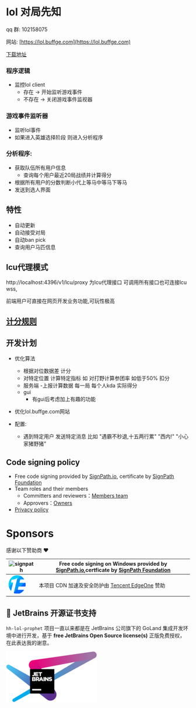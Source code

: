 # lol 对局先知
qq 群: 102158075

网站: [https://lol.buffge.com](https://lol.buffge.com)

[下载地址](https://lol.buffge.com)

### 程序逻辑
   - 监控lol client
     - 存在   -> 开始监听游戏事件
     - 不存在 -> 关闭游戏事件监视器 
### 游戏事件监听器
   - 监听lol事件
   - 如果进入英雄选择阶段 则进入分析程序

### 分析程序:
- 获取队伍所有用户信息
  - 查询每个用户最近20局战绩并计算得分
- 根据所有用户的分数判断小代上等马中等马下等马
- 发送到选人界面

## 特性
- 自动更新
- 自动接受对局
- 自动ban pick
- 查询用户马匹信息

## lcu代理模式

http://localhost:4396/v1/lcu/proxy 为lcu代理接口 可调用所有接口也可连接lcu wss,

前端用户可直接在网页开发业务功能,可玩性极高

## [计分规则](./计分方式.md)

## 开发计划
- 优化算法
  - 根据对位数据差 计分
  - 对特定位置 计算特定指标 如 对打野计算参团率 如低于50% 扣分
  - 服务端
    -上报计算数据 每一局 每个人kda 实际得分
  - gui
    - 有gui后考虑加上有趣的功能
    
- 优化lol.buffge.com网站
- 配置:
   - 遇到特定用户 发送特定消息 比如 "遇霸不秒退,十五两行累" "西内!" "小心家猪野猪"
  
## Code signing policy
- Free code signing provided by [SignPath.io](https://about.signpath.io/), certificate by [SignPath Foundation](https://signpath.org/)
- Team roles and their members
  - Committers and reviewers：[Members team](https://github.com/orgs/real-web-world/teams/members)
  -  Approvers：[Owners](https://github.com/orgs/real-web-world/people?query=role%3Aowner)
- [Privacy policy](https://lol.buffge.com/privacyPolicy.html)

# Sponsors

感谢以下赞助商 :heart:

| ![signpath](https://signpath.org/assets/favicon-50x50.png) | Free code signing on Windows provided by [SignPath.io](https://about.signpath.io/),certficate by [SignPath Foundation](https://signpath.org/) |
|------------------------------------------------------------|-----------------------------------------------------------------------------------------------------------------------------------------------|
| ![edgeone](./assets/edgeone-logo.png)                      | 本项目 CDN 加速及安全防护由 [Tencent EdgeOne](https://edgeone.ai/zh?from=github) 赞助                                                                      |

## 🔋 JetBrains 开源证书支持

`hh-lol-prophet` 项目一直以来都是在 JetBrains 公司旗下的 GoLand 集成开发环境中进行开发，基于 **free JetBrains Open Source license(s)** 正版免费授权，在此表达我的谢意。

<a href="https://www.jetbrains.com/?from=hh-lol-prophet" target="_blank"><img src="https://raw.githubusercontent.com/panjf2000/illustrations/master/jetbrains/jetbrains-variant-4.png" width="250" align="middle"/></a>  


